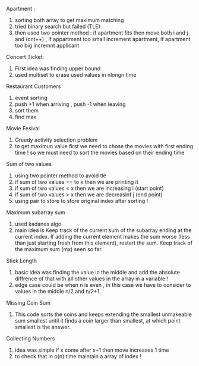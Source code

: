 Apartment :
1. sorting both array to get maximum matching
2. tried binary search but failed (TLE)
3. then used two pointer method : if apartment fits then move both i and j and (cnt++) , if appartment too small increment apartment, if apartment too big incremnt applicant


Concert Ticket:

1. First idea was finding upper bound 
2. used multiset to erase used values in nlongn time


Restaurant Customers
1. event sorting
2. push +1 when arriving , push -1 when leaving
3. sort them
4. find max


Movie Fesival
1. Greedy activity selection problem
2. to get maximun value first we need to chose the movies with first ending time ! so we must need to sort the movies based on their ending time


Sum of two values
1. using two pointer method to avoid tle
2. if sum of two values == to x then we are printing it
3. if sum of two values < x then we are increasing i (start point)
4. if sum of two values > x then we are decreasinf j (end point)
5. using pair to store to store original index after sorting !


Maximum subarray sum
1. used kadanes algo
2. main idea is Keep track of the current sum of the subarray ending at the current index. If adding the current element makes the sum worse (less than just starting fresh from this element), restart the sum. Keep track of the maximum sum (mx) seen so far.


Stick Length
1. basic idea was finding the value in the middle and add the absolute diffrence of that with all other values in the array in a variable !
2. edge case could be when n is even , in this case we have to consider to values in the middle n/2 and n/2+1.


Missing Coin Sum 
1. This code sorts the coins and keeps extending the smallest unmakeable sum smallest until it finds a coin larger than smallest, at which point smallest is the answer.


Collecting Numbers
1. idea was simple if x come after x+1 then move increases 1 time
2. to check that in o(n) time maintain a array of index !







